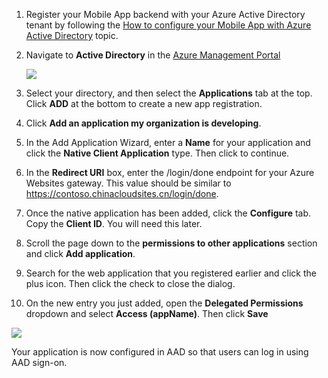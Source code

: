 1. Register your Mobile App backend with your Azure Active Directory tenant by following the [How to configure your Mobile App with Azure Active Directory] topic.

2. Navigate to **Active Directory** in the [Azure Management Portal]

   ![](./media/app-service-mobile-adal-register-app/app-service-navigate-aad.png)

3. Select your directory, and then select the **Applications** tab at the top. Click **ADD** at the bottom to create a new app registration. 

4. Click **Add an application my organization is developing**.

5. In the Add Application Wizard, enter a **Name** for your application and click the  **Native Client Application** type. Then click to continue.

6. In the **Redirect URI** box, enter the /login/done endpoint for your Azure Websites gateway. This value should be similar to https://contoso.chinacloudsites.cn/login/done.

7. Once the native application has been added, click the **Configure** tab. Copy the **Client ID**. You will need this later.

8. Scroll the page down to the **permissions to other applications** section and click **Add application**.

9. Search for the web application that you registered earlier and click the plus icon. Then click the check to close the dialog.

10. On the new entry you just added, open the **Delegated Permissions** dropdown and select **Access (appName)**. Then click **Save**

   ![](./media/app-service-mobile-adal-register-app/aad-native-client-add-permissions.png)

Your application is now configured in AAD so that users can log in using AAD sign-on.

[Azure Management Portal]: https://manage.windowsazure.cn/
[How to configure your Mobile App with Azure Active Directory]: app-service-how-to-configure-active-directory-authentication-preview